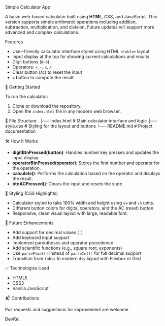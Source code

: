 Simple Calculator App

A basic web-based calculator built using **HTML**, CSS, and JavaScript. This version supports simple arithmetic operations including addition, subtraction, multiplication, and division. Future updates will support more advanced and complex calculations.

Features

- User-friendly calculator interface styled using HTML `<table>` layout
- Input display at the top for showing current calculations and results
- Digit buttons (`0–9`)
- Operators: `+`, `-`, `x`, `/`
- Clear button (`AC`) to reset the input
- `=` button to compute the result

🚀 Getting Started

To run the calculator:

1. Clone or download the repository.
2. Open the `index.html` file in any modern web browser.

📁 File Structure
.
├── index.html        # Main calculator interface and logic
├── style.css         # Styling for the layout and buttons
└── README.md         # Project documentation

🛠️ How It Works

- **digitBtnPressed(button)**: Handles number key presses and updates the input display.
- **operatorBtnPressed(operator)**: Stores the first number and operator for the operation.
- **calculate()**: Performs the calculation based on the operator and displays the result.
- **btnACPressed()**: Clears the input and resets the state.

🎨 Styling (CSS Highlights)

- Calculator styled to take 100% width and height using `vw` and `vh` units.
- Different button colors for digits, operators, and the AC (reset) button.
- Responsive, clean visual layout with large, readable font.

🧠 Future Enhancements

- Add support for decimal values (`.`)
- Add keyboard input support
- Implement parentheses and operator precedence
- Add scientific functions (e.g., square root, exponents)
- Use `parseFloat()` instead of `parseInt()` for full decimal support
- Transition from `table` to modern `div` layout with Flexbox or Grid

✅ Technologies Used

- HTML5
- CSS3
- Vanilla JavaScript

📬 Contributions

Pull requests and suggestions for improvement are welcome.

DevKel.
